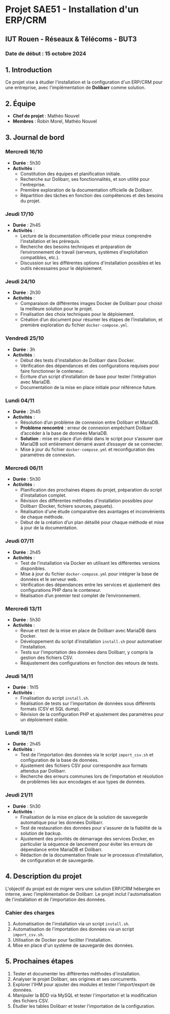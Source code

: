 # Projet SAE51 - Installation d'un ERP/CRM

## IUT Rouen - Réseaux & Télécoms - BUT3
### Date de début : 15 octobre 2024

## 1. Introduction
Ce projet vise à étudier l'installation et la configuration d'un ERP/CRM pour une entreprise, avec l'implémentation de **Dolibarr** comme solution.

## 2. Équipe
- **Chef de projet** : Mathéo Nouvel
- **Membres** : Robin Morel, Mathéo Nouvel

## 3. Journal de bord

### Mercredi 16/10
- **Durée** : 5h30
- **Activités** :
  - Constitution des équipes et planification initiale.
  - Recherche sur Dolibarr, ses fonctionnalités, et son utilité pour l'entreprise.
  - Première exploration de la documentation officielle de Dolibarr.
  - Répartition des tâches en fonction des compétences et des besoins du projet.

### Jeudi 17/10
- **Durée** : 2h45
- **Activités** :
  - Lecture de la documentation officielle pour mieux comprendre l’installation et les prérequis.
  - Recherche des besoins techniques et préparation de l’environnement de travail (serveurs, systèmes d'exploitation compatibles, etc.).
  - Discussion sur les différentes options d'installation possibles et les outils nécessaires pour le déploiement.

### Jeudi 24/10
- **Durée** : 2h30
- **Activités** :
  - Comparaison de différentes images Docker de Dolibarr pour choisir la meilleure solution pour le projet.
  - Finalisation des choix techniques pour le déploiement.
  - Création d’un document pour résumer les étapes de l’installation, et première exploration du fichier `docker-compose.yml`.

### Vendredi 25/10
- **Durée** : 3h
- **Activités** :
  - Début des tests d'installation de Dolibarr dans Docker.
  - Vérification des dépendances et des configurations requises pour faire fonctionner le conteneur.
  - Écriture d’un script d’installation de base pour tester l’intégration avec MariaDB.
  - Documentation de la mise en place initiale pour référence future.

### Lundi 04/11
- **Durée** : 2h45
- **Activités** :
  - Résolution d’un problème de connexion entre Dolibarr et MariaDB.
  - **Problème rencontré** : erreur de connexion empêchant Dolibarr d’accéder à la base de données MariaDB.
  - **Solution** : mise en place d’un délai dans le script pour s’assurer que MariaDB soit entièrement démarré avant d’essayer de se connecter.
  - Mise à jour du fichier `docker-compose.yml` et reconfiguration des paramètres de connexion.

### Mercredi 06/11
- **Durée** : 5h30
- **Activités** :
  - Planification des prochaines étapes du projet, préparation du script d’installation complet.
  - Révision des différentes méthodes d'installation possibles pour Dolibarr (Docker, fichiers sources, paquets).
  - Réalisation d'une étude comparative des avantages et inconvénients de chaque méthode.
  - Début de la création d’un plan détaillé pour chaque méthode et mise à jour de la documentation.

### Jeudi 07/11
- **Durée** : 2h45
- **Activités** :
  - Test de l’installation via Docker en utilisant les différentes versions disponibles.
  - Mise à jour du fichier `docker-compose.yml` pour intégrer la base de données et le serveur web.
  - Vérification des dépendances entre les services et ajustement des configurations PHP dans le conteneur.
  - Réalisation d’un premier test complet de l’environnement.

### Mercredi 13/11
- **Durée** : 5h30
- **Activités** :
  - Revue et test de la mise en place de Dolibarr avec MariaDB dans Docker.
  - Développement du script d’installation `install.sh` pour automatiser l’installation.
  - Tests sur l'importation des données dans Dolibarr, y compris la gestion des fichiers CSV.
  - Réajustement des configurations en fonction des retours de tests.

### Jeudi 14/11
- **Durée** : 1h15
- **Activités** :
  - Finalisation du script `install.sh`.
  - Réalisation de tests sur l'importation de données sous différents formats (CSV et SQL dump).
  - Révision de la configuration PHP et ajustement des paramètres pour un déploiement stable.

### Lundi 18/11
- **Durée** : 2h45
- **Activités** :
  - Test de l’importation des données via le script `import_csv.sh` et configuration de la base de données.
  - Ajustement des fichiers CSV pour correspondre aux formats attendus par Dolibarr.
  - Recherche des erreurs communes lors de l’importation et résolution de problèmes liés aux encodages et aux types de données.

### Jeudi 21/11
- **Durée** : 5h30
- **Activités** :
  - Finalisation de la mise en place de la solution de sauvegarde automatique pour les données Dolibarr.
  - Test de restauration des données pour s'assurer de la fiabilité de la solution de backup.
  - Ajustement des priorités de démarrage des services Docker, en particulier la séquence de lancement pour éviter les erreurs de dépendance entre MariaDB et Dolibarr.
  - Rédaction de la documentation finale sur le processus d’installation, de configuration et de sauvegarde.

## 4. Description du projet
L'objectif du projet est de migrer vers une solution ERP/CRM hébergée en interne, avec l’implémentation de Dolibarr. Le projet inclut l'automatisation de l'installation et de l'importation des données.

### Cahier des charges
1. Automatisation de l'installation via un script `install.sh`.
2. Automatisation de l'importation des données via un script `import_csv.sh`.
3. Utilisation de Docker pour faciliter l'installation.
4. Mise en place d'un système de sauvegarde des données.

## 5. Prochaines étapes
1. Tester et documenter les différentes méthodes d'installation.
2. Analyser le projet Dolibarr, ses origines et ses concurrents.
3. Explorer l'IHM pour ajouter des modules et tester l'import/export de données.
4. Manipuler la BDD via MySQL et tester l'importation et la modification des fichiers CSV.
5. Étudier les tables Dolibarr et tester l'importation de la configuration.
